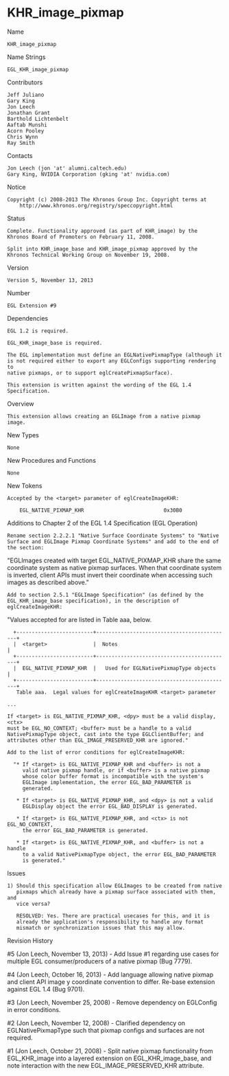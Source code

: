 # KHR_image_pixmap

Name

    KHR_image_pixmap

Name Strings

    EGL_KHR_image_pixmap

Contributors

    Jeff Juliano
    Gary King
    Jon Leech
    Jonathan Grant
    Barthold Lichtenbelt
    Aaftab Munshi
    Acorn Pooley
    Chris Wynn
    Ray Smith

Contacts

    Jon Leech (jon 'at' alumni.caltech.edu)
    Gary King, NVIDIA Corporation (gking 'at' nvidia.com)

Notice

    Copyright (c) 2008-2013 The Khronos Group Inc. Copyright terms at
        http://www.khronos.org/registry/speccopyright.html

Status

    Complete. Functionality approved (as part of KHR_image) by the
    Khronos Board of Promoters on February 11, 2008.

    Split into KHR_image_base and KHR_image_pixmap approved by the
    Khronos Technical Working Group on November 19, 2008.

Version

    Version 5, November 13, 2013

Number

    EGL Extension #9

Dependencies

    EGL 1.2 is required.

    EGL_KHR_image_base is required.

    The EGL implementation must define an EGLNativePixmapType (although it
    is not required either to export any EGLConfigs supporting rendering to
    native pixmaps, or to support eglCreatePixmapSurface).

    This extension is written against the wording of the EGL 1.4
    Specification.

Overview

    This extension allows creating an EGLImage from a native pixmap
    image.

New Types

    None

New Procedures and Functions

    None

New Tokens

    Accepted by the <target> parameter of eglCreateImageKHR:

        EGL_NATIVE_PIXMAP_KHR                          0x30B0

Additions to Chapter 2 of the EGL 1.4 Specification (EGL Operation)

    Rename section 2.2.2.1 "Native Surface Coordinate Systems" to "Native
    Surface and EGLImage Pixmap Coordinate Systems" and add to the end of
    the section:

   "EGLImages created with target EGL_NATIVE_PIXMAP_KHR share the same
    coordinate system as native pixmap surfaces. When that coordinate system
    is inverted, client APIs must invert their <y> coordinate when accessing
    such images as described above."
    
    Add to section 2.5.1 "EGLImage Specification" (as defined by the
    EGL_KHR_image_base specification), in the description of
    eglCreateImageKHR:

   "Values accepted for <target> are listed in Table aaa, below.

      +-------------------------+--------------------------------------------+
      |  <target>               |  Notes                                     |
      +-------------------------+--------------------------------------------+
      |  EGL_NATIVE_PIXMAP_KHR  |   Used for EGLNativePixmapType objects     |
      +-------------------------+--------------------------------------------+
       Table aaa.  Legal values for eglCreateImageKHR <target> parameter

    ...

    If <target> is EGL_NATIVE_PIXMAP_KHR, <dpy> must be a valid display, <ctx>
    must be EGL_NO_CONTEXT; <buffer> must be a handle to a valid
    NativePixmapType object, cast into the type EGLClientBuffer; and
    attributes other than EGL_IMAGE_PRESERVED_KHR are ignored."

    Add to the list of error conditions for eglCreateImageKHR:

      "* If <target> is EGL_NATIVE_PIXMAP_KHR and <buffer> is not a
         valid native pixmap handle, or if <buffer> is a native pixmap
         whose color buffer format is incompatible with the system's
         EGLImage implementation, the error EGL_BAD_PARAMETER is
         generated.

       * If <target> is EGL_NATIVE_PIXMAP_KHR, and <dpy> is not a valid
         EGLDisplay object the error EGL_BAD_DISPLAY is generated.

       * If <target> is EGL_NATIVE_PIXMAP_KHR, and <ctx> is not EGL_NO_CONTEXT,
         the error EGL_BAD_PARAMETER is generated.

       * If <target> is EGL_NATIVE_PIXMAP_KHR, and <buffer> is not a handle
         to a valid NativePixmapType object, the error EGL_BAD_PARAMETER
         is generated."

Issues

    1) Should this specification allow EGLImages to be created from native
       pixmaps which already have a pixmap surface associated with them, and
       vice versa?

       RESOLVED: Yes. There are practical usecases for this, and it is
       already the application's responsibility to handle any format
       mismatch or synchronization issues that this may allow.

Revision History

#5  (Jon Leech, November 13, 2013)
    - Add Issue #1 regarding use cases for multiple EGL consumer/producers
      of a native pixmap (Bug 7779).

#4  (Jon Leech, October 16, 2013)
    - Add language allowing native pixmap and client API image y coordinate
      convention to differ. Re-base extension against EGL 1.4 (Bug 9701).

#3  (Jon Leech, November 25, 2008)
    - Remove dependency on EGLConfig in error conditions.

#2  (Jon Leech, November 12, 2008)
    - Clarified dependency on EGLNativePixmapType such that pixmap configs
      and surfaces are not required.

#1  (Jon Leech, October 21, 2008)
    - Split native pixmap functionality from EGL_KHR_image into a layered
      extension on EGL_KHR_image_base, and note interaction with the new
      EGL_IMAGE_PRESERVED_KHR attribute.
